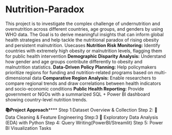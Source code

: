 # Nutrition-Paradox
This project is to investigate the complex challenge of undernutrition and overnutrition across different countries, age groups, and genders by using WHO data. The Goal is to derive meaningful insights that can inform global health strategies and help tackle the nutritional paradox of rising obesity and persistent malnutrition.
Usecases
**Nutrition Risk Monitoring:** Identify countries with extremely high obesity or malnutrition levels, flagging them for public health intervention
**Demographic Disparity Analysis:** Understand how gender and age groups contribute differently to obesity and malnutrition statistics.
**Data-Driven Policy Planning:** Help policymakers prioritize regions for funding and nutrition-related programs based on multi-dimensional data
**Comparative Region Analysis:** Enable researchers to compare regional trends and draw correlations between health indicators and socio-economic conditions
**Public Health Reporting:** Provide government or NGOs with a summarized SQL + Power BI dashboard showing country-level nutrition trends.


**📚Project Approach******
Step 1:Dataset Overview & Collection
Step 2: 🧹 Data Cleaning & Feature Engineering
Step:3 🧮 Exploratory Data Analysis (EDA) with Python
Step 4: Query Writing(PowerBI/Streamlit)
Step 5: Power BI Visualization Tasks


